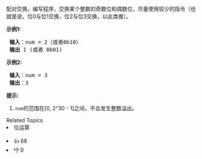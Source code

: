 <p>配对交换。编写程序，交换某个整数的奇数位和偶数位，尽量使用较少的指令（也就是说，位0与位1交换，位2与位3交换，以此类推）。</p>

<p> <strong>示例1:</strong></p>

<pre>
<strong> 输入</strong>：num = 2（或者0b10）
<strong> 输出</strong> 1 (或者 0b01)
</pre>

<p> <strong>示例2:</strong></p>

<pre>
<strong> 输入</strong>：num = 3
<strong> 输出</strong>：3
</pre>

<p> <strong>提示:</strong></p>

<ol> 
 <li><code>num</code>的范围在[0, 2^30 - 1]之间，不会发生整数溢出。</li> 
</ol>

<div><div>Related Topics</div><div><li>位运算</li></div></div><br><div><li>👍 68</li><li>👎 0</li></div>